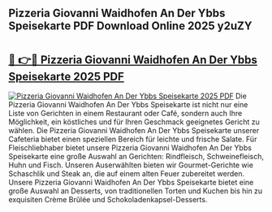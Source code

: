 ## Pizzeria Giovanni Waidhofen An Der Ybbs Speisekarte PDF Download Online 2025 y2uZY

# <h2><a href="http://gc81vfs.nevu.top/?p=Pizzeria+Giovanni+Waidhofen+An+Der+Ybbs+Speisekarte">🔗 👉🔴 Pizzeria Giovanni Waidhofen An Der Ybbs Speisekarte 2025 PDF</a></h2>

[![Pizzeria Giovanni Waidhofen An Der Ybbs Speisekarte 2025 PDF](https://i.imgur.com/dBaPXMq.png)](http://gc81vfs.nevu.top/?p=Pizzeria+Giovanni+Waidhofen+An+Der+Ybbs+Speisekarte)
Die Pizzeria Giovanni Waidhofen An Der Ybbs Speisekarte ist nicht nur eine Liste von Gerichten in einem Restaurant oder Café, sondern auch Ihre Möglichkeit, ein köstliches und für Ihren Geschmack geeignetes Gericht zu wählen. Die Pizzeria Giovanni Waidhofen An Der Ybbs Speisekarte unserer Cafeteria bietet einen speziellen Bereich für leichte und frische Salate. Für Fleischliebhaber bietet unsere Pizzeria Giovanni Waidhofen An Der Ybbs Speisekarte eine große Auswahl an Gerichten: Rindfleisch, Schweinefleisch, Huhn und Fisch. Unseren Auserwählten bieten wir Gourmet-Gerichte wie Schaschlik und Steak an, die auf einem alten Feuer zubereitet werden. Unsere Pizzeria Giovanni Waidhofen An Der Ybbs Speisekarte bietet eine große Auswahl an Desserts, von traditionellen Torten und Kuchen bis hin zu exquisiten Crème Brûlée und Schokoladenkapsel-Desserts.
